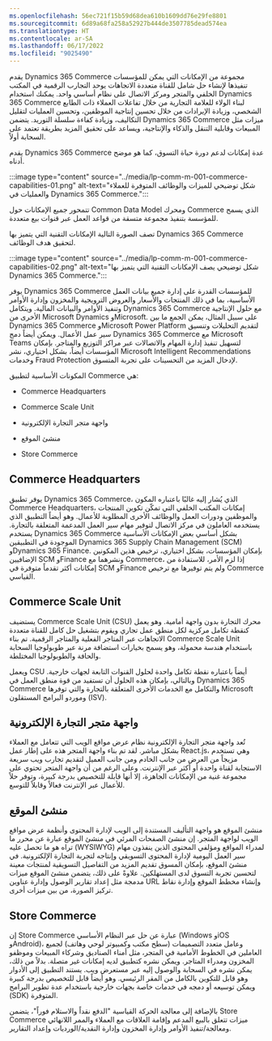 ```yaml
---
ms.openlocfilehash: 56ec721f15b59d68dea610b1609dd76e29fe8801
ms.sourcegitcommit: 6d89a68fa258a52927b444de3507785dead574ea
ms.translationtype: HT
ms.contentlocale: ar-SA
ms.lasthandoff: 06/17/2022
ms.locfileid: "9025490"
---
```

يقدم Dynamics 365 Commerce مجموعة من الإمكانات التي يمكن للمؤسسات تنفيذها لإنشاء حل شامل للقناة متعددة الاتجاهات يوحد التجارب الرقمية في المكتب الخلفي والمتجر ومركز الاتصال‬ على نظام أساسي واحد. يمكنك استخدام Dynamics 365 Commerce لبناء الولاء للعلامة التجارية من خلال تفاعلات العملاء ذات الطابع الشخصي، وزيادة الإيرادات من خلال تحسين إنتاجية الموظفين، وتحسين العمليات لتقليل التكاليف، وزيادة كفاءة سلسلة التوريد. يتضمن Dynamics 365 Commerce ميزات مثل المبيعات وقابلية التنقل والذكاء والإنتاجية، ويساعد على تحقيق المزيد بطريقة تعتمد على السحابة أولاً.


يقدم Dynamics 365 Commerce عدة إمكانات لدعم دورة حياة التسوق، كما هو موضح أدناه.

:::image type="content" source="../media/lp-comm-m-001-commerce-capabilities-01.png" alt-text="شكل توضيحي للميزات والوظائف المتوفرة للعملاء والعمليات في Dynamics 365 Commerce.":::

تتمحور جميع الإمكانات حول Common Data Model ومحرك Commerce الذي يسمح للمؤسسة بتنفيذ مجموعة متسقة من قواعد العمل عبر قنوات بيع متعددة.

تصف الصورة التالية الإمكانات التقنية التي يتميز بها Dynamics 365 Commerce لتحقيق هدف الوظائف.

:::image type="content" source="../media/lp-comm-m-001-commerce-capabilities-02.png" alt-text="شكل توضيحي يصف الإمكانات التقنية التي يتميز بها Dynamics 365 Commerce.":::

يوفر Dynamics 365 Commerce للمؤسسات القدرة على إدارة جميع بيانات العمل الأساسية، بما في ذلك المنتجات والأسعار والعروض الترويجية والمخزون وإدارة الأوامر وتنفيذ الأوامر والبيانات المالية. ويتكامل Dynamics 365 Commerce مع حلول الإنتاجية الأخرى من Microsoft Dynamics وMicrosoft. على سبيل المثال، يمكن الجمع ما بين Dynamics 365 Commerce وMicrosoft Power Platform لتقديم التحليلات وتنسيق سير عمل الأعمال.‬ ويمكن أيضاً دمج Dynamics 365 Commerce مع Microsoft Teams لتسهيل تنفيذ إدارة المهام والاتصالات عبر مراكز التوزيع والمتاجر. بإمكان المؤسسات أيضاً، بشكل اختياري، نشر Microsoft Intelligent Recommendations وخدمات Fraud Protection لإدخال المزيد من التحسينات على تجربة المتسوق.

المكونات الأساسية لتطبيق Commerce هي:

- Commerce Headquarters

- Commerce Scale Unit

- واجهة متجر التجارة الإلكترونية

- منشئ الموقع

- Store Commerce

## <a name="commerce-headquarters"></a>Commerce Headquarters

يوفر تطبيق Dynamics 365 Commerce، الذي يُشار إليه غالبًا باعتباره المكون Commerce Headquarters، إمكانات المكتب الخلفي التي تمكّن تكوين المنتجات والموظفين ودورات العمل والوظائف الأخرى المطلوبة للأعمال. وهو أيضاً التطبيق الذي يستخدمه العاملون في مركز الاتصال لتوفير مهام سير العمل المدعمة المتعلقة بالتجارة. يستخدم Dynamics 365 Commerce بشكل أساسي بعض الإمكانات الأساسية الموجودة في التطبيقين Dynamics 365 Supply Chain Management ‏(SCM) وDynamics 365 Finance. بإمكان المؤسسات، بشكل اختياري، ترخيص هذين المكونين الإضافيين SCM وFinance ونشرهما مع Commerce، إذا لزم الأمر، للاستفادة من إمكانات أكثر تقدماً متوفرة في SCM وFinance ولم يتم توفيرها مع ترخيص Commerce القياسي. 

## <a name="commerce-scale-unit"></a>Commerce Scale Unit

يستضيف Commerce Scale Unit (CSU)‎ محرك التجارة بدون واجهة أمامية. وهو يعمل كنقطة تكامل مركزية لكل منطق عمل تجاري ويقوم بتشغيل حل كامل للقناة متعددة الاتجاهات عبر المتاجر الفعلية والمتاجر الرقمية. تم بناء Commerce Scale Unit باستخدام هندسة محمولة، وهو يسمح بخيارات استضافة مرنة عبر طوبولوجيا السحابة والحافة والطوبولوجيا المختلطة.

ويعمل CSU أيضاً باعتباره نقطة تكامل واحدة لحلول القنوات التابعة لجهات خارجية. وبالتالي، بإمكان هذه الحلول أن تستفيد من قوة منطق العمل في Dynamics 365 Commerce والتكامل مع الخدمات الأخرى المتعلقة بالتجارة والتي توفرها Microsoft وموردو البرامج المستقلون (ISV).

## <a name="e-commerce-storefront"></a>واجهة متجر التجارة الإلكترونية

تُعد واجهة متجر التجارة الإلكترونية نظام عرض مواقع الويب التي تتعامل مع العملاء بشكل مباشر. لقد تم بناء واجهة المتجر هذه على إطار عمل React.js، وهي تستخدم مزيجاً من العرض من جانب الخادم ومن جانب العميل لتقديم تجارب ويب سريعة الاستجابة لقناة واحدة أو أكثر عبر الإنترنت. وعلى الرغم من أن واجهة المتجر تحتوي على مجموعة غنية من الإمكانات الجاهزة، إلا أنها قابلة للتخصيص بدرجة كبيرة، وتوفر حلاً للأعمال عبر الإنترنت فعالاً وقابلاً للتوسع. 

## <a name="site-builder"></a>منشئ الموقع

منشئ الموقع هو واجهة التأليف المستندة إلى الويب لإدارة المحتوى وأنظمة عرض مواقع الويب لواجهة المتجر. إن منشئ الصفحات المرئي في منشئ الموقع عبارة عن محرر ما تراه هو ما تحصل عليه (WYSIWYG) لمدراء المواقع ومؤلفي المحتوى الذين ينفذون مهام سير العمل اليومية لإدارة المحتوى التسويقي وإنتاجه لتجربة التجارة الإلكترونية. في منشئ الموقع، بإمكان المسوق تقديم المزيد من التفاصيل التسويقية لمنتجات معينة لتحسين تجربة التسوق لدى المستهلكين. علاوةً على ذلك، يتضمن منشئ الموقع ميزات مدمجة مثل إعداد تقارير الوصول وإدارة عناوين URL وإنشاء مخطط الموقع وإدارة نقاط تركيز الصورة، من بين ميزات أخرى.

## <a name="store-commerce"></a>Store Commerce

إن Store Commerce عبارة عن حل عبر النظام الأساسي (Windows وiOS وAndroid)، وعامل متعدد التصميمات (سطح مكتب وكمبيوتر لوحي وهاتف) لجميع العاملين في الخطوط الأمامية في المتجر، مثل أمناء الصناديق وشركاء المبيعات وموظفو المخزون ومدراء المتاجر. ويمكن نشره كتطبيق لديه إمكانات غير متصلة. بدلاً من ذلك، يمكن نشره في السحابة والوصول إليه عبر مستعرض ويب. يستند التطبيق إلى الأدوار وهو قابل للتكوين بالكامل من المقر الرئيسي‬. وهو أيضاً قابل للتخصيص بدرجة كبيرة ويمكن توسيعه أو دمجه في خدمات خاصة بجهات خارجية باستخدام عدة تطوير البرامج (SDK) المتوفرة.

بالإضافة إلى معالجة الحركة القياسية "الدفع نقداً والاستلام فوراً‬"، يتضمن Store Commerce ميزات تتعلق بالبيع المدعم وإقامة العلاقات مع العملاء والممر اللانهائي ومعالجة/تنفيذ الأوامر وإدارة المخزون وإدارة النقدية/الورديات وإعداد التقارير. 


